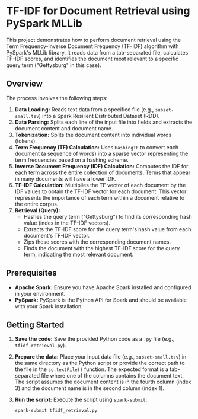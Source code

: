 # TF-IDF for Document Retrieval using PySpark MLLib

This project demonstrates how to perform document retrieval using the Term Frequency-Inverse Document Frequency (TF-IDF) algorithm with PySpark's MLLib library. It reads data from a tab-separated file, calculates TF-IDF scores, and identifies the document most relevant to a specific query term ("Gettysburg" in this case).

## Overview

The process involves the following steps:

1.  **Data Loading:** Reads text data from a specified file (e.g., `subset-small.tsv`) into a Spark Resilient Distributed Dataset (RDD).
2.  **Data Parsing:** Splits each line of the input file into fields and extracts the document content and document name.
3.  **Tokenization:** Splits the document content into individual words (tokens).
4.  **Term Frequency (TF) Calculation:** Uses `HashingTF` to convert each document (a sequence of words) into a sparse vector representing the term frequencies based on a hashing scheme.
5.  **Inverse Document Frequency (IDF) Calculation:** Computes the IDF for each term across the entire collection of documents. Terms that appear in many documents will have a lower IDF.
6.  **TF-IDF Calculation:** Multiplies the TF vector of each document by the IDF values to obtain the TF-IDF vector for each document. This vector represents the importance of each term within a document relative to the entire corpus.
7.  **Retrieval (Query):**
    * Hashes the query term ("Gettysburg") to find its corresponding hash value (index in the TF-IDF vectors).
    * Extracts the TF-IDF score for the query term's hash value from each document's TF-IDF vector.
    * Zips these scores with the corresponding document names.
    * Finds the document with the highest TF-IDF score for the query term, indicating the most relevant document.

## Prerequisites

* **Apache Spark:** Ensure you have Apache Spark installed and configured in your environment.
* **PySpark:** PySpark is the Python API for Spark and should be available with your Spark installation.

## Getting Started

1.  **Save the code:** Save the provided Python code as a `.py` file (e.g., `tfidf_retrieval.py`).
2.  **Prepare the data:** Place your input data file (e.g., `subset-small.tsv`) in the same directory as the Python script or provide the correct path to the file in the `sc.textFile()` function. The expected format is a tab-separated file where one of the columns contains the document text. The script assumes the document content is in the fourth column (index 3) and the document name is in the second column (index 1).
3.  **Run the script:** Execute the script using `spark-submit`:

    ```bash
    spark-submit tfidf_retrieval.py
    ```